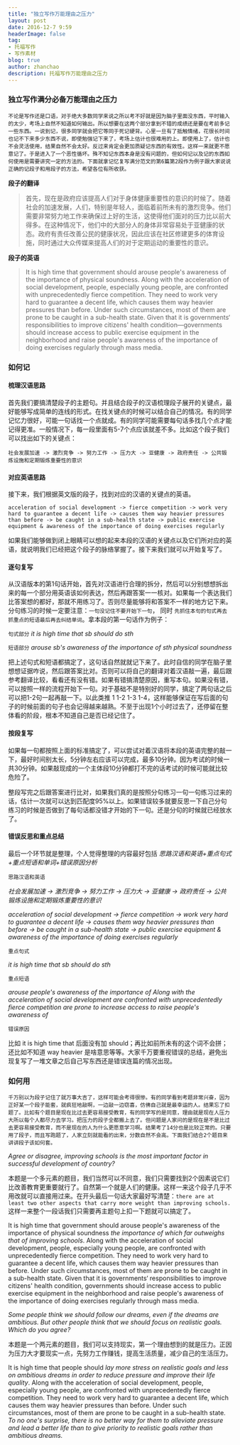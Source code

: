 ```yaml
---
title: "独立写作万能理由之压力"
layout: post
date: 2016-12-7 9:59
headerImage: false
tag:
- 托福写作
- 写作素材
blog: true
author: zhanchao
description: 托福写作万能理由之压力
---
```


### 独立写作满分必备万能理由之压力

```
不论是写作还是口语，对于绝大多数同学来说之所以考不好就是因为脑子里面没东西，平时输入的太少，考场上自然不知道如何输出。所以想要在这两个部分拿到不错的成绩还是要在考前多记一些东西。一说到记，很多同学就会把它等同于死记硬背。心里一旦有了抵触情绪，花很长时间也记不下来多少东西不说，即使勉强记下来了，考场上估计也很难用的上。即使用上了，估计也不会灵活使用，结果自然不会太好。反过来肯定会更加质疑记东西的有效性。这样一来就更不愿意记了。于是进入了一个恶性循坏。殊不知记东西本身是没有问题的，但如何记以及记的东西如何使用是需要讲究一定的方法的。下面就拿记忆复写满分范文的第6篇第2段作为例子跟大家说说正确的记段子和用段子的方法，希望各位有所收获。
```

**段子的翻译**

>首先，现在是政府应该提高人们对于身体健康重要性的意识的时候了。随着社会的加速发展，人们，特别是年轻人，面临着前所未有的激烈竞争。他们需要非常努力地工作来确保过上好的生活，这使得他们面对的压力比以前大得多。在这种情况下，他们中的大部分人的身体非常容易处于亚健康的状态。政府有责任改善公民的健康状况，因此应该在社区修建更多的体育设施，同时通过大众传媒来提高人们的对于定期运动的重要性的意识。


**段子的英语**

>It is high time that government should arouse people's awareness of the importance of physical soundness. Along with the acceleration of social development, people, especially young people, are confronted with unprecedentedly fierce competition. They need to work very hard to guarantee a decent life, which causes them way heavier pressures than before. Under such circumstances, most of them are prone to be caught in a sub-health state. Given that it is governments‘ responsibilities to improve citizens' health condition—governments should increase access to public exercise equipment in the neighborhood and raise people's awareness of the importance of doing exercises regularly through mass media.


### 如何记

#### 梳理汉语思路

首先我们要搞清楚段子的主题句。并且结合段子的汉语梳理段子展开的关键点，最好能够写成简单的连线的形式。在找关键点的时候可以结合自己的情况。有的同学记忆力很好，可能一句话找一个点就成。有的同学可能需要每句话多找几个点才能记得更准。一般情况下，每一段里面有5-7个点应该就差不多。比如这个段子我们可以找出如下的关键点：

`社会发展加速 -> 激烈竞争 -> 努力工作 -> 压力大 -> 亚健康 -> 政府责任 -> 公共锻炼设施和定期锻炼重要性的意识`

#### 对应英语思路

接下来，我们根据英文版的段子，找到对应的汉语的关键点的英语。

`acceleration of social development -> fierce competition -> work very hard to guarantee a decent life -> causes them way heavier pressures than before -> be caught in a sub-health state -> public exercise equipment & awareness of the importance of doing exercises regularly`

如果我们能够做到闭上眼睛可以想的起来本段的汉语的关键点以及它们所对应的英语，就说明我们已经把这个段子的脉络掌握了。接下来我们就可以开始复写了。

#### 逐句复写

从汉语版本的第1句话开始，首先对汉语进行合理的拆分，然后可以分别想想拆出来的每一个部分用英语该如何表达，然后再跟答案一一核对。如果每一个表达我们比答案想的都好，那就不用练习了。否则尽量能够将和答案不一样的地方记下来。分句练习的时候一定要注意：`一句没记住不要开始下一句`， 同时 `先抓住本句的句式再去抓重点的短语最后再去纠结单词`。拿本段的第一句话作为例子：

`句式部分`
*it is high time that sb should do sth*

`短语部分`
*arouse sb's awareness of the importance of sth*
*physical soundness*

把上述句式和短语都搞定了，这句话自然就就记下来了。此时自信的同学在脑子里想想证据咋说，然后跟答案比对。否则可以将自己的翻译对着汉语敲一遍，最后跟参考翻译比较，看看还有没有错。如果有错搞清楚原因，重写本句。如果没有错，可以按照一样的流程开始下一句。对于基础不是特别好的同学，搞定了两句话之后可以把1-2句一起再敲一下。以此类推 1 1-2 1-3 1-4，这样能够保证在写后面的句子的时候前面的句子也会记得越来越熟。不至于出现1个小时过去了，还停留在整体看的阶段，根本不知道自己是否已经记住了。

#### 按段复写

如果每一句都按照上面的标准搞定了，可以尝试对着汉语将本段的英语完整的敲一下，最好时间别太长，5分钟左右应该可以完成，最多10分钟。因为考试的时候一共30分钟。如果敲现成的一个主体段10分钟都打不完的话考试的时候可能就比较危险了。

整段写完之后跟答案进行比对，如果我们真的是按照分句练习一句一句练习过来的话，估计一次就可以达到匹配度95%以上。如果错误较多就要反思一下自己分句练习的时候是否做到了每句话都没错才开始的下一句。还是分句的时候就已经放水了。

#### 错误反思和重点总结

最后一个环节就是整理，个人觉得整理的内容最好包括 *思路汉语和英语+重点句式+重点短语和单词+错误原因分析*

`思路汉语和英语`

*社会发展加速 -> 激烈竞争 -> 努力工作 -> 压力大 -> 亚健康 -> 政府责任 -> 公共锻炼设施和定期锻炼重要性的意识*

*acceleration of social development -> fierce competition -> work very hard to guarantee a decent life -> causes them way heavier pressures than before -> be caught in a sub-health state -> public exercise equipment & awareness of the importance of doing exercises regularly*

`重点句式`

*it is high time that sb should do sth*

`重点短语`

*arouse people's awareness of the importance of*
*Along with the acceleration of social development*
*are confronted with*
*unprecedentedly fierce competition*
*are prone to*
*increase access to*
*raise people's awareness of*

`错误原因`

比如 it is high time that 后面没有加 should；再比如前所未有的这个词不会拼；还比如不知道 way heavier 是啥意思等等。大家千万要重视错误的总结，避免出现复写了一堆文章之后自己写东西还是错误连篇的情况出现。

### 如何用

```
千万别以为段子记住了就万事大吉了，这样可能会考得很惨。有的同学看到考题非常兴奋，因为正好某一个段子能套，就疯狂地敲啊，一边敲一边窃喜，仿佛自己就是最幸运的人。结果忘了扣题了。比如有个题目是现在比过去更容易接受教育，有的同学写的是同意，理由就是现在人压力大所以每个人都尽力去学习。把压力的段子全都搬上去了。但问题是人家问的是现在是不是比过去更容易接受教育，而不是现在的人为什么更愿意学习啊。结果考了14分也是比较正常的。只要用了段子，而且写跑题了，人家立刻就能看的出来，分数自然不会高。下面我们结合2个题目来讲讲段子该如何套。
```

*Agree or disagree, improving schools is the most important factor in successful development of country?*

本题是一个多元素的题目，我们当然可以不同意，我们只需要找到2个因素说它们比改善教育更重要就行了。自然第一个就是人们的健康。这样一来这个段子几乎不用改就可以直接用过来。在开头最后一句话大家最好写清楚：`there are at least two other aspects that carry more weight than improving schools. ` 这样一来整个一段话我们只需要再主题句上扣一下题就可以搞定了。

It is high time that government should arouse people's awareness of the importance of physical soundness *the importance of which far outweighs that of improving schools*. Along with the acceleration of social development, people, especially young people, are confronted with unprecedentedly fierce competition. They need to work very hard to guarantee a decent life, which causes them way heavier pressures than before. Under such circumstances, most of them are prone to be caught in a sub-health state. Given that it is governments‘ responsibilities to improve citizens' health condition, governments should increase access to public exercise equipment in the neighborhood and raise people's awareness of the importance of doing exercises regularly through mass media.

*Some people think we should follow our dreams, even if the dreams are ambitious. But other people think that we should focus on realistic goals. Which do you agree?*

本题是一个两元素的题目，我们可以支持现实，第一个理由想到的就是压力。正因为压力大才要现实一点，先努力工作赚钱，提高生活质量，减少自己的生活压力。

It is high time that people should *lay more stress on realistic goals and less on ambitious dreams in order to reduce pressure and improve their life quality*. Along with the acceleration of social development, people, especially young people, are confronted with unprecedentedly fierce competition. They need to work very hard to guarantee a decent life, which causes them way heavier pressures than before. Under such circumstances, most of them are prone to be caught in a sub-health state. *To no one's surprise, there is no better way for them to alleviate pressure and lead a better life than to give priority to realistic goals rather than ambitious dreams.*


